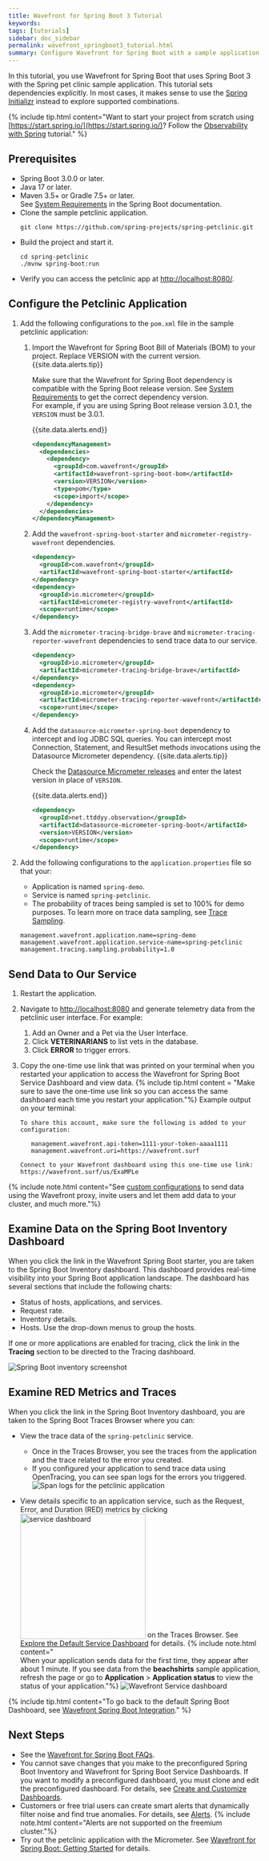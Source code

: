 ```yaml
---
title: Wavefront for Spring Boot 3 Tutorial
keywords:
tags: [tutorials]
sidebar: doc_sidebar
permalink: wavefront_springboot3_tutorial.html
summary: Configure Wavefront for Spring Boot with a sample application.
---
```

In this tutorial, you use Wavefront for Spring Boot that uses Spring Boot 3 with the Spring pet clinic sample application. This tutorial sets dependencies explicitly. In most cases, it makes sense to use the [Spring Initializr](https://start.spring.io/) instead to explore supported combinations.

{% include tip.html content="Want to start your project from scratch using [https://start.spring.io/](https://start.spring.io/)? Follow the [Observability with Spring](https://spring.io/guides/gs/tanzu-observability/) tutorial." %}

## Prerequisites

* Spring Boot 3.0.0 or later.
* Java 17 or later.
* Maven 3.5+ or Gradle 7.5+ or later.
  <br/>See [System Requirements](https://docs.spring.io/spring-boot/docs/3.0.x/reference/html/getting-started.html#getting-started.system-requirements) in the Spring Boot documentation.
* Clone the sample petclinic application.
  ```
  git clone https://github.com/spring-projects/spring-petclinic.git
  ```
* Build the project and start it.
  ```
  cd spring-petclinic
  ./mvnw spring-boot:run
  ```
* Verify you can access the petclinic app at [http://localhost:8080/](http://localhost:8080/).


## Configure the Petclinic Application

1. Add the following configurations to the `pom.xml` file in the sample petclinic application:

    1. Import the Wavefront for Spring Boot Bill of Materials (BOM) to your project. Replace VERSION with the current version.
        {{site.data.alerts.tip}}
            <p> Make sure that the Wavefront for Spring Boot dependency is compatible with the Spring Boot release version. See <a href="wavefront_springboot3.html#versionCompatibility">System Requirements</a> to get the correct dependency version.
            <br/>
            For example, if you are using Spring Boot release version 3.0.1, the <code>VERSION</code> must be 3.0.1.
            </p>
          {{site.data.alerts.end}}
        ```xml
        <dependencyManagement>
          <dependencies>
            <dependency>
              <groupId>com.wavefront</groupId>
              <artifactId>wavefront-spring-boot-bom</artifactId>
              <version>VERSION</version>
              <type>pom</type>
              <scope>import</scope>
            </dependency>
          </dependencies>
        </dependencyManagement>
        ```

    1. Add the `wavefront-spring-boot-starter` and `micrometer-registry-wavefront` dependencies.
        ```xml
        <dependency>
          <groupId>com.wavefront</groupId>
          <artifactId>wavefront-spring-boot-starter</artifactId>
        </dependency>
        <dependency>
          <groupId>io.micrometer</groupId>
          <artifactId>micrometer-registry-wavefront</artifactId>
          <scope>runtime</scope>
        </dependency>
        ```

    1. Add the `micrometer-tracing-bridge-brave` and `micrometer-tracing-reporter-wavefront` dependencies to send trace data to our service.
        ```xml
        <dependency>
          <groupId>io.micrometer</groupId>
          <artifactId>micrometer-tracing-bridge-brave</artifactId>
        </dependency>
        <dependency>
          <groupId>io.micrometer</groupId>
          <artifactId>micrometer-tracing-reporter-wavefront</artifactId>
          <scope>runtime</scope>
        </dependency>
        ```

    1. Add the `datasource-micrometer-spring-boot` dependency to intercept and log JDBC SQL queries. You can intercept most Connection, Statement, and ResultSet methods invocations using the Datasource Micrometer dependency.
        {{site.data.alerts.tip}}
            <p>Check the <a href="https://github.com/jdbc-observations/datasource-micrometer/releases">Datasource Micrometer releases</a> and enter the latest version in place of <code>VERSION</code>.</p>
          {{site.data.alerts.end}}
        ```xml
        <dependency>
          <groupId>net.ttddyy.observation</groupId>
          <artifactId>datasource-micrometer-spring-boot</artifactId>
          <version>VERSION</version>
          <scope>runtime</scope>
        </dependency>
        ```

1. Add the following configurations to the `application.properties` file so that your:
    * Application is named `spring-demo`.
    * Service is named `spring-petclinic`.
    * The probability of traces being sampled is set to 100% for demo purposes. To learn more on trace data sampling, see [Trace Sampling](trace_data_sampling.html).
    ```
    management.wavefront.application.name=spring-demo
    management.wavefront.application.service-name=spring-petclinic
    management.tracing.sampling.probability=1.0
    ```

## Send Data to Our Service

1. Restart the application.

1. Navigate to [http://localhost:8080](http://localhost:8080/) and generate telemetry data from the petclinic user interface.
   For example:
   1. Add an Owner and a Pet via the User Interface.
   1. Click **VETERINARIANS** to list vets in the database.
   1. Click **ERROR** to trigger errors.

1. Copy the one-time use link that was printed on your terminal when you restarted your application to access the Wavefront for Spring Boot Service Dashboard and view data.
   {% include tip.html content = "Make sure to save the one-time use link so you can access the same dashboard each time you restart your application."%}
   Example output on your terminal:
    ```
    To share this account, make sure the following is added to your configuration:

       management.wavefront.api-token=1111-your-token-aaaa1111
       management.wavefront.uri=https://wavefront.surf

    Connect to your Wavefront dashboard using this one-time use link:
    https://wavefront.surf/us/ExaMPLe
   ```

{% include note.html content="See [custom configurations](wavefront_springboot3.html#custom-configurations) to send data using the Wavefront proxy, invite users and let them add data to your cluster, and much more."%}

## Examine Data on the Spring Boot Inventory Dashboard

When you click the link in the Wavefront Spring Boot starter, you are taken to the Spring Boot Inventory dashboard. This dashboard provides real-time visibility into your Spring Boot application landscape. The dashboard has several sections that include the following charts:

* Status of hosts, applications, and services.
* Request rate.
* Inventory details.
* Hosts. Use the drop-down menus to group the hosts.

If one or more applications are enabled for tracing, click the link in the **Tracing** section to be directed to the Tracing dashboard.

![Spring Boot inventory screenshot](images/springboot3_metrics_callout.png)

## Examine RED Metrics and Traces

When you click the link in the Spring Boot Inventory dashboard, you are taken to the Spring Boot Traces Browser where you can:

* View the trace data of the `spring-petclinic` service.
  * Once in the Traces Browser, you see the traces from the application and the trace related to the error you created.
  * If you configured your application to send trace data using OpenTracing, you can see span logs for the errors you triggered.
  ![Span logs for the petclinic application](/images/springboot3_span_logs_pet_clinic.png)

* View details specific to an application service, such as the Request, Error, and Duration (RED) metrics by clicking <img src="images/spring_boot_service_dashboard_from_tracing_browser.png" style="vertical-align:text-bottom;width:250px" alt="service dashboard"/> on the Traces Browser. See [Explore the Default Service Dashboard](tracing_service_dashboard.html) for details.
  {% include note.html content="<br/>When your application sends data for the first time, they appear after about 1 minute. If you see data from the **beachshirts** sample application, refresh the page or go to **Application** > **Application status** to view the status of your application."%}
  ![Wavefront Service dashboard](/images/springboot3_service_dashboard.png)

{% include tip.html content="To go back to the default Spring Boot Dashboard, see [Wavefront Spring Boot Integration](wavefront_springboot.html#wavefront-spring-boot-integration)." %}

## Next Steps

* See the [Wavefront for Spring Boot FAQs](wavefront_spring_boot_faq.html).
* You cannot save changes that you make to the preconfigured Spring Boot Inventory and Wavefront for Spring Boot Service Dashboards. If you want to modify a preconfigured dashboard, you must clone and edit the preconfigured dashboard. For details, see [Create and Customize Dashboards](ui_dashboards.html).
* Customers or free trial users can create smart alerts that dynamically filter noise and find true anomalies. For details, see [Alerts](alerts.html).
    {% include note.html content="Alerts are not supported on the freemium cluster."%}
* Try out the petclinic application with the Micrometer. See [Wavefront for Spring Boot: Getting Started](https://tanzu.vmware.com/developer/guides/spring/spring-wavefront-gs/) for details.
